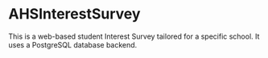 AHSInterestSurvey
=================
This is a web-based student Interest Survey tailored for a specific school. It uses a PostgreSQL database backend.
